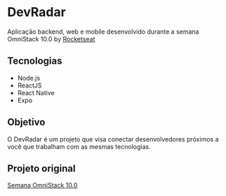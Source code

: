 # DevRadar
Aplicação backend, web e mobile desenvolvido durante a semana OmniStack 10.0 by [Rocketseat](https://github.com/Rocketseat/semana-omnistack-10)

## Tecnologias
* Node.js
* ReactJS
* React Native
* Expo

## Objetivo
O DevRadar é um projeto que visa conectar desenvolvedores próximos a você que trabalham com as mesmas tecnologias.

## Projeto original
[Semana OmniStack 10.0](https://github.com/Rocketseat/semana-omnistack-10)
